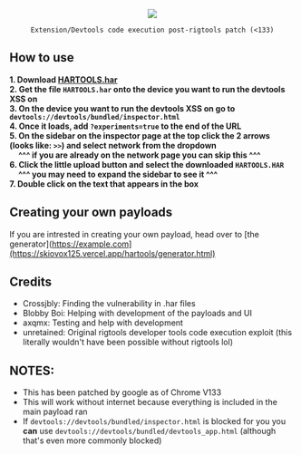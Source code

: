 <p align=center><img src="https://raw.githubusercontent.com/crossjbly/HarTools-rigtools128plus/refs/heads/main/hartools.gif"/>
<p align=center><code>Extension/Devtools code execution post-rigtools patch (<133)</code></p> 

## How to use
**1. Download [HARTOOLS.har](https://raw.githubusercontent.com/crossjbly/HarTools-rigtools128plus/refs/heads/main/HARTOOLS.har)**\
**2. Get the file `HARTOOLS.har` onto the device you want to run the devtools XSS on**\
**3. On the device you want to run the devtools XSS on go to `devtools://devtools/bundled/inspector.html`**\
**4. Once it loads, add `?experiments=true` to the end of the URL**\
**5. On the sidebar on the inspector page at the top click the 2 arrows (looks like: `>>`) and select network from the dropdown**\
&nbsp;&nbsp;&nbsp;&nbsp;**^^^ if you are already on the network page you can skip this ^^^**\
**6. Click the little upload button and select the downloaded `HARTOOLS.HAR`**\
&nbsp;&nbsp;&nbsp;&nbsp;**^^^ you may need to expand the sidebar to see it ^^^**\
**7. Double click on the text that appears in the box**

## Creating your own payloads
If you are intrested in creating your own payload, head over to [the generator](https://example.com](https://skiovox125.vercel.app/hartools/generator.html)
## Credits
 - Crossjbly: Finding the vulnerability in .har files
 - Blobby Boi: Helping with development of the payloads and UI
 - axqmx: Testing and help with development
 - unretained: Original rigtools developer tools code execution exploit (this literally wouldn't have been possible without rigtools lol)

## NOTES:
 - This has been patched by google as of Chrome V133
 - This will work without internet because everything is included in the main payload ran
 - If `devtools://devtools/bundled/inspector.html` is blocked for you you **can** use `devtools://devtools/bundled/devtools_app.html` (although that's even more commonly blocked)
